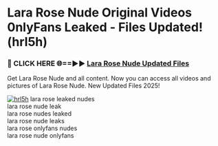 # Lara Rose Nude Original Videos 0nlyFans Leaked - Files Updated! (hrl5h)

<h3>🔴 CLICK HERE 🌐==►► <a href="https://tinyurl.com/4mcuefdz" rel="nofollow">Lara Rose Nude Updated Files</a></h3>

Get Lara Rose Nude and all content. Now you can access all videos and pictures of Lara Rose Nude. New Updated Files 2025!

[![hrl5h](https://i.imgur.com/StAQSOY.gif)](https://tinyurl.com/4mcuefdz)
lara rose leaked nudes<br>
lara rose nude leak<br>
lara rose nudes leaked<br>
lara rose nude leaks<br>
lara rose onlyfans nudes<br>
lara rose nude onlyfans
